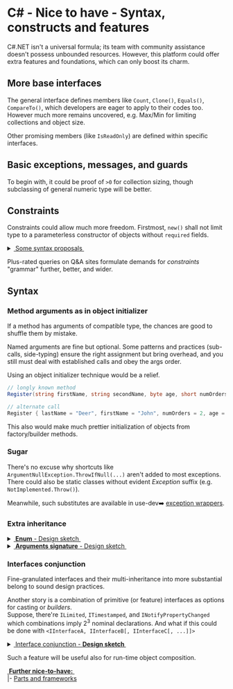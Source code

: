 # C# - Nice to have - Syntax, constructs and features

C#.NET isn't a universal formula; its team with community assistance doesn't possess unbounded resources. However, this platform could offer extra features and foundations, which can only boost its charm.

## More base interfaces

The general interface defines members like `Count`, `Clone()`, `Equals()`, `CompareTo()`, which developers are eager to apply to their codes too.\
However much more remains uncovered, e.g. Max/Min for limiting collections and object size.

Other promising members (like `IsReadOnly`) are defined within specific interfaces.

## Basic exceptions, messages, and guards

To begin with, it could be proof of `>0` for collection sizing, though subclassing of general numeric type will be better.

## Constraints

Constraints could allow much more freedom. Firstmost, `new()` shall not limit type to a parameterless constructor of objects without `required` fields.

<details>
    <summary><ins>&nbsp;Some syntax proposals&nbsp;</ins></summary>
&nbsp;
    
```diff csharp
Flush<T>(T stream) where T :  IDisposable AND System.IO.Stream

... where T : NOT Exception

// help with not "coupling" enums
- Bonus.Calc(IEnumerable<T> months) where T : Enum
+ Bonus.Calc(IEnumerable<T> months) where T : Month OR Months // Months is Month but [Flags]
```

I long for better [numbers](cs-drawbacks.md#Numbers) in C# but meanwhile constraints could improve the state.

```csharp
// rationally limited natural number
Retail.Price<N>(N val) : where N : byte, ushort;

- Bonus.Calc(IEnumerable<T> months) where T : Enum
+ Bonus.Calc(IEnumerable<T> months) where T : Month OR Months // Months is Month but [Flags]


```

To a turn (for me) numbers and constraints shall be like this sketch:

```csharp

method<N>(N arg) where N : number, N > 0 AND N < 150

method<N1, N2>(N1 left, N2 right) where N1, N2 : integer
   where N1 < 100  
   where N2 < 0

// and much more similar 
```

---
</details>

Plus-rated queries on Q&A sites formulate demands for _constraints_ "grammar" further, better, and wider.

## Syntax

### Method arguments as in object initializer

If a method has arguments of compatible type, the chances are good to shuffle them by mistake.

Named arguments are fine but optional. Some patterns and practices (sub-calls, side-typing) ensure the right assignment but bring overhead, and you still must deal with established calls and obey the args order.

Using an object initializer technique would be a relief.

```csharp
// longly known method
Register(string firstName, string secondName, byte age, short numOrders, bool knownUser = false);

// alternate call
Register { lastName = "Deer", firstName = "John", numOrders = 2, age = 18 }
```

This also would make much prettier initialization of objects from factory/builder methods.

### Sugar

There's no excuse why shortcuts like `ArgumentNullException.ThrowIfNull(...)` aren't added to most exceptions. 
There could also be static classes without evident _Exception_ suffix (e.g. `NotImplemented.Throw()`). 

Meanwhile, such substitutes are available in use-dev➡️ [exception wrappers](https://github.com/Kyriosity/use-dev/tree/main/src/TuttiFrutti/ExtensionsTests/Exceptions).

### Extra inheritance

<details>
<summary><ins>&nbsp;<b>Enum</b> - Design sketch&nbsp;</ins></summary>
&nbsp;

```csharp
enum FundamentalState 
{
    Solid,
    Liquid,
    Gas,
    Plasma
}

enum AppliedTheoryState : FundamentalStates
{
    CrystallLiquid,
    BoseEinsteinCondensate,
    NeutronDegenerate,
    QuarkGluonPlasma,
}

[Flags]
enum MyLabReagentStates : FundamentalStates
{
    Unknown = 0,
    NotApplicable
}
```

with downcast only, e.g.:

```diff csharp
-  FundamentalState state = AppliedTheoryState.Gas;
+  AppliedTheoryState state = FundamentalState.Gas;
```

---

</details>

<details>
<summary><ins>&nbsp;<b>Arguments signature</b> - Design sketch&nbsp;</ins></summary>
&nbsp;

Let's put aside that long signatures are bug buddies and shall be encapsulated into classes/structs or tuples. 

As a matter of fact, repetitive sequences of arguments occur (sometimes dictated by external tools), and ensuring the same names in order would be pleasing.

```csharp

// one of the possible syntax through attribute
[Args("Name")]
bool Login(string name, string familyName) { ... }

[Args("Name.Western")]
void Personalize([Name], string middleName, Degree title) { ... }

Guid Register(int attempt, [Name.Western], byte age) { ... }

```

</details>

### Interfaces conjunction

Fine-granulated interfaces and their multi-inheritance into more substantial belong to sound design practices.

Another story is a combination of primitive (or feature) interfaces as options for casting or *builders*.\
Suppose, there're `ILimited`, `ITimestamped`, and `INotifyPropertyChanged` which combinations imply 2<sup>3</sup> nominal declarations. And what if this could be done with `<IInterfaceA, IInterfaceB[, IInterfaceC[, ...]]>`

<details>
<summary><ins>&nbsp;Interface conjunction - <b>Design sketch&nbsp;</ins></b></summary>
&nbsp;
    
```csharp
static class AircraftBuilder
{
        static <IAirSpecs, IPowerplant> BusinessJet(...) { ... }
        static <IAirSpecs, IPowerplant, ILoadSpecs> Cargo(...) { ... }
        static <IAirSpecs, IPowerplant, ILoadSpecs, IPassengerConfig> Liner(...) { ... }
}

IList<IataAirportCode> Planning.Destinations.FindOptimal(IataAirportCode from, <IAirSpecs, IPowerplant> vehicle) { ... }
void Planning.Capacity.Register(<ILoadSpecs, IPassengerConfig> transport) { ... }

```
---

</details>

Such a feature will be useful also for run-time object composition.

<ins>&nbsp;**Further nice-to-have:**&nbsp;</ins>\
|- [Parts and frameworks](parts/cs-lacks-parts.md)

